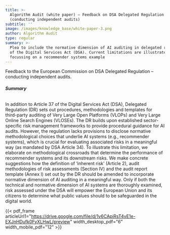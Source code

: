 ```yaml
---
title: >-
  Algorithm Audit (white paper) – Feedback on DSA Delegated Regulation
  (conducting independent audits)
subtitle: ''
image: /images/knowledge_base/white-paper-3.png
author: Algorithm Audit
type: regular
summary: >-
  Plea to include the normative dimension of AI auditing in delegated regulation
  of the Digital Services Act (DSA). Current limitations are illustrated by
  focussing on a recommender systems example
---
```


Feedback to the European Commission on DSA Delegated Regulation – conducting independent audits.

###### **Summary**

In addition to Article 37 of the Digital Services Act (DSA), Delegated Regulation (DR) sets out procedures, methodologies and templates for third-party auditing of Very Large Open Platforms (VLOPs) and Very Large Online Search Engines (VLOSEs). The DR builds upon established sector-specific risk management frameworks to provide procedural guidance for AI audits. However, the regulation lacks provisions to disclose normative methodological choices that underlie AI systems (e.g., recommender systems), which is crucial for evaluating associated risks in a meaningful way (as mandated by DSA Article 34). To illustrate this limitation, we elaborate on methodological crossroads that determine the performance of recommender systems and its downstream risks. We make concrete suggestions how the definition of ‘inherent risk’ (Article 2), audit methodologies of risk assessments (Section IV) and the audit report template (Annex I) set out by the DR should be amended to incorporate normative dimension of AI auditing in a meaningful way. Only if both the technical and normative dimension of AI systems are thoroughly examined, risk assessed under the DSA will empower the European Union and its citizens to determine what public values should to be safeguarded in the digital world.

{{< pdf_frame articleUrl1="https://drive.google.com/file/d/1v6CApiRsT4vE1e-EXJnHDufk0FyXLHwL/preview" width_desktop_pdf="6" width_mobile_pdf="12" >}}
